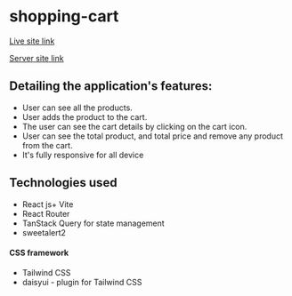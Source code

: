 # shopping-cart 
[Live site link](https://comforting-kulfi-868024.netlify.app/)

[Server site link](https://shopping-cart-server-topaz.vercel.app/)


## Detailing the application's features:
* User can see all the products.
* User adds the product to the cart.
* The user can see the cart details by clicking on the cart icon.
* User can see the total product, and total price and remove any product from the cart.
* It's fully responsive for all device

## Technologies used
* React js+ Vite
* React Router
* TanStack Query for state management
* sweetalert2
####  CSS framework
* Tailwind CSS
* daisyui - plugin for Tailwind CSS
